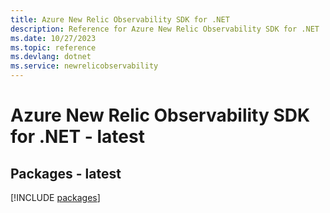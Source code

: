 ```yaml
---
title: Azure New Relic Observability SDK for .NET
description: Reference for Azure New Relic Observability SDK for .NET
ms.date: 10/27/2023
ms.topic: reference
ms.devlang: dotnet
ms.service: newrelicobservability
---
```

# Azure New Relic Observability SDK for .NET - latest
## Packages - latest
[!INCLUDE [packages](new-relic-observability-index.md)]